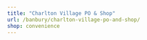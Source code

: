 ```yaml
---
title: "Charlton Village PO & Shop"
url: /banbury/charlton-village-po-and-shop/
shop: convenience
---
```

